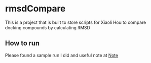 # rmsdCompare
This is a project that is built to store scripts for Xiaoli Hou to compare docking compounds by calculating RMSD


How to run
---------
Please found a sample run I did and useful note at [Note](https://github.com/kaiwang0112006/rmsdCompare/tree/master/example/note.txt)
